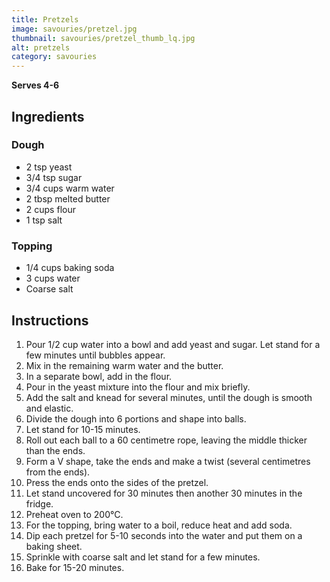 ```yaml
---
title: Pretzels
image: savouries/pretzel.jpg
thumbnail: savouries/pretzel_thumb_lq.jpg
alt: pretzels
category: savouries
---
```


**Serves 4-6**

## Ingredients

### Dough

- 2 tsp yeast
- 3/4 tsp sugar
- 3/4 cups warm water
- 2 tbsp melted butter
- 2 cups flour
- 1 tsp salt

### Topping

- 1/4 cups baking soda
- 3 cups water
- Coarse salt

## Instructions

1. Pour 1/2 cup water into a bowl and add yeast and sugar. Let stand for a few minutes until bubbles appear.
1. Mix in the remaining warm water and the butter.
1. In a separate bowl, add in the flour.
1. Pour in the yeast mixture into the flour and mix briefly.
1. Add the salt and knead for several minutes, until the dough is smooth and elastic.
1. Divide the dough into 6 portions and shape into balls.
1. Let stand for 10-15 minutes.
1. Roll out each ball to a 60 centimetre rope, leaving the middle thicker than the ends.
1. Form a V shape, take the ends and make a twist (several centimetres from the ends).
1. Press the ends onto the sides of the pretzel.
1. Let stand uncovered for 30 minutes then another 30 minutes in the fridge.
1. Preheat oven to 200°C.
1. For the topping, bring water to a boil, reduce heat and add soda.
1. Dip each pretzel for 5-10 seconds into the water and put them on a baking sheet.
1. Sprinkle with coarse salt and let stand for a few minutes.
1. Bake for 15-20 minutes.
